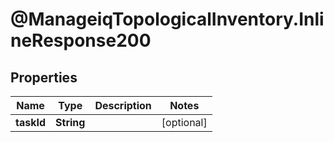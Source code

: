 # @ManageiqTopologicalInventory.InlineResponse200

## Properties
Name | Type | Description | Notes
------------ | ------------- | ------------- | -------------
**taskId** | **String** |  | [optional] 


